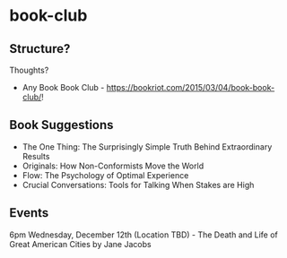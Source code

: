 # book-club

## Structure?

Thoughts?

* Any Book Book Club - https://bookriot.com/2015/03/04/book-book-club/!

## Book Suggestions

* The One Thing: The Surprisingly Simple Truth Behind Extraordinary Results
* Originals: How Non-Conformists Move the World
* Flow: The Psychology of Optimal Experience
* Crucial Conversations: Tools for Talking When Stakes are High

## Events

6pm Wednesday, December 12th (Location TBD) - The Death and Life of Great American Cities by Jane Jacobs
